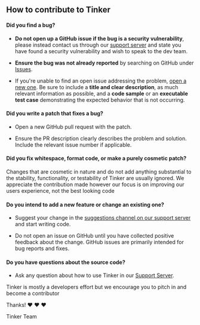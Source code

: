 ## How to contribute to Tinker

#### **Did you find a bug?**

* **Do not open up a GitHub issue if the bug is a security vulnerability**, please instead contact us through our [support server](https://discord.com/invite/aymBcRP) and state you have found a security vulnerability and wish to speak to the dev team.

* **Ensure the bug was not already reported** by searching on GitHub under [Issues](https://github.com/LoardFarquhar/Tinker/issues).

* If you're unable to find an open issue addressing the problem, [open a new one](https://github.com/LoardFarquhar/Tinker/issues/new). Be sure to include a **title and clear description**, as much relevant information as possible, and a **code sample** or an **executable test case** demonstrating the expected behavior that is not occurring.

#### **Did you write a patch that fixes a bug?**

* Open a new GitHub pull request with the patch.

* Ensure the PR description clearly describes the problem and solution. Include the relevant issue number if applicable.

#### **Did you fix whitespace, format code, or make a purely cosmetic patch?**

Changes that are cosmetic in nature and do not add anything substantial to the stability, functionality, or testability of Tinker are usually ignored. We appreciate the contribution made however our focus is on improving our users experience, not the best looking code

#### **Do you intend to add a new feature or change an existing one?**

* Suggest your change in the [suggestions channel on our support server](https://discord.com/invite/aymBcRP) and start writing code.

* Do not open an issue on GitHub until you have collected positive feedback about the change. GitHub issues are primarily intended for bug reports and fixes.

#### **Do you have questions about the source code?**

* Ask any question about how to use Tinker in our [Support Server](https://discord.com/invite/aymBcRP).

Tinker is mostly a developers effort but we encourage you to pitch in and become a contributor

Thanks! :heart: :heart: :heart:

Tinker Team
